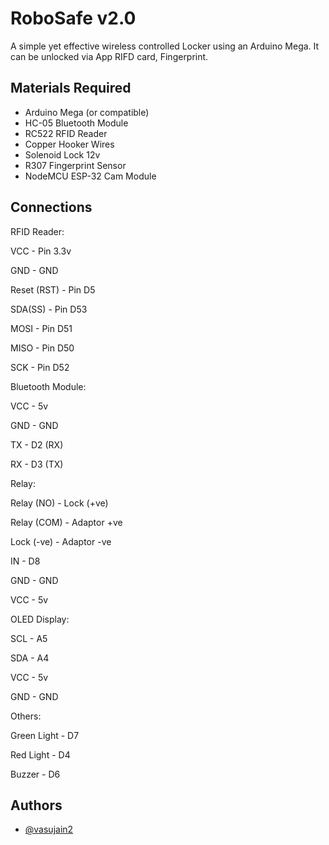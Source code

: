 
# RoboSafe v2.0

A simple yet effective wireless controlled Locker using an Arduino Mega. It can be unlocked via App RIFD card, Fingerprint.

## Materials Required

- Arduino Mega (or compatible)
- HC-05 Bluetooth Module
- RC522 RFID Reader
- Copper Hooker Wires
- Solenoid Lock 12v
- R307 Fingerprint Sensor
- NodeMCU ESP-32 Cam Module

## Connections

RFID Reader:

VCC - Pin 3.3v

GND - GND

Reset (RST) - Pin D5

SDA(SS) - Pin D53

MOSI - Pin D51

MISO - Pin D50

SCK - Pin D52

Bluetooth Module:

VCC - 5v

GND - GND

TX - D2 (RX)

RX - D3 (TX)

Relay:

Relay (NO) - Lock (+ve)

Relay (COM) - Adaptor +ve

Lock (-ve) - Adaptor -ve

IN - D8

GND - GND

VCC - 5v

OLED Display:

SCL - A5

SDA - A4

VCC - 5v

GND - GND

Others:

Green Light - D7

Red Light - D4

Buzzer - D6

## Authors

- [@vasujain2](https://github.com/vasujain2)